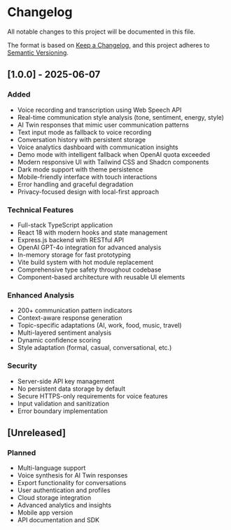 # Changelog

All notable changes to this project will be documented in this file.

The format is based on [Keep a Changelog](https://keepachangelog.com/en/1.0.0/),
and this project adheres to [Semantic Versioning](https://semver.org/spec/v2.0.0.html).

## [1.0.0] - 2025-06-07

### Added
- Voice recording and transcription using Web Speech API
- Real-time communication style analysis (tone, sentiment, energy, style)
- AI Twin responses that mimic user communication patterns
- Text input mode as fallback to voice recording
- Conversation history with persistent storage
- Voice analytics dashboard with communication insights
- Demo mode with intelligent fallback when OpenAI quota exceeded
- Modern responsive UI with Tailwind CSS and Shadcn components
- Dark mode support with theme persistence
- Mobile-friendly interface with touch interactions
- Error handling and graceful degradation
- Privacy-focused design with local-first approach

### Technical Features
- Full-stack TypeScript application
- React 18 with modern hooks and state management
- Express.js backend with RESTful API
- OpenAI GPT-4o integration for advanced analysis
- In-memory storage for fast prototyping
- Vite build system with hot module replacement
- Comprehensive type safety throughout codebase
- Component-based architecture with reusable UI elements

### Enhanced Analysis
- 200+ communication pattern indicators
- Context-aware response generation
- Topic-specific adaptations (AI, work, food, music, travel)
- Multi-layered sentiment analysis
- Dynamic confidence scoring
- Style adaptation (formal, casual, conversational, etc.)

### Security
- Server-side API key management
- No persistent data storage by default
- Secure HTTPS-only requirements for voice features
- Input validation and sanitization
- Error boundary implementation

## [Unreleased]

### Planned
- Multi-language support
- Voice synthesis for AI Twin responses
- Export functionality for conversations
- User authentication and profiles
- Cloud storage integration
- Advanced analytics and insights
- Mobile app version
- API documentation and SDK